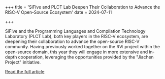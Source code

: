 +++
title = 'SiFive and PLCT Lab Deepen Their Collaboration to Advance the RISC-V Open-Source Ecosystem'
date = 2024-07-11

+++

SiFive and the Programming Languages and Compilation Technology Laboratory (PLCT Lab), both key players in the RISC-V ecosystem, are deepening their collaboration to advance the open-source RISC-V community. Having previously worked together on the RVI project within the open-source domain, this year they will engage in more extensive and in-depth cooperation, leveraging the opportunities provided by the "Jiachen Project" initiative.

[Read the full article](https://mp.weixin.qq.com/s/RJa4vDzL6kBnzaDK6cY7yQ)